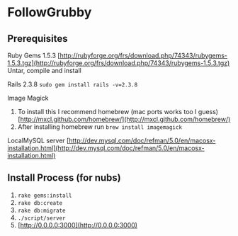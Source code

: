 FollowGrubby
========
Prerequisites
----------------------------
Ruby Gems 1.5.3
[http://rubyforge.org/frs/download.php/74343/rubygems-1.5.3.tgz](http://rubyforge.org/frs/download.php/74343/rubygems-1.5.3.tgz)
Untar, compile and install

Rails 2.3.8
`sudo gem install rails -v=2.3.8`

Image Magick
1. To install this I recommend homebrew (mac ports works too I guess) [http://mxcl.github.com/homebrew/](http://mxcl.github.com/homebrew/)
2. After installing homebrew run `brew install imagemagick`

LocalMySQL server
[http://dev.mysql.com/doc/refman/5.0/en/macosx-installation.html](http://dev.mysql.com/doc/refman/5.0/en/macosx-installation.html)

Install Process (for nubs)
----------------------------
1. `rake gems:install`
2. `rake db:create`
3. `rake db:migrate`
4. `./script/server`
5. [http://0.0.0.0:3000](http://0.0.0.0:3000)


